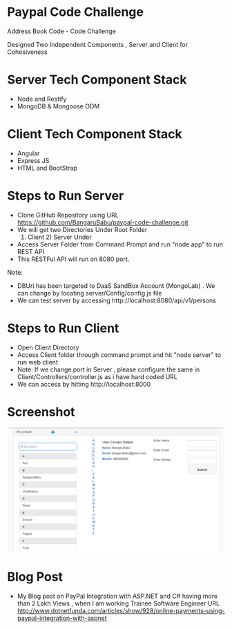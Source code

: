 # Paypal Code Challenge
Address Book Code - Code Challenge

Designed Two Independent Components , Server and Client for Cohesiveness 

# Server Tech Component Stack
-  Node and Restify
-  MongoDB & Mongoose ODM

# Client Tech Component Stack
- Angular
- Express JS
- HTML and BootStrap

# Steps to Run Server
- Clone GitHub Repository using URL https://github.com/BangaruBabu/paypal-code-challenge.git
- We will get two Directories Under Root Folder
  1) Client 2) Server Under 
- Access Server Folder from Command Prompt and run "node app" to run REST API
- This RESTFul API will run on 8080 port. 

Note:  
- DBUri has been targeted to DaaS SandBox Account (MongoLab) . We can change by locating server/Config/config.js file
- We can test server by accessing http://localhost:8080/api/v1/persons

# Steps to Run Client
- Open Client Directory 
- Access Client folder through command prompt and hit "node server" to run web client
- Note: If we change port in Server , please configure the same in Client/Controllers/controller.js as i have hard coded URL
- We can access by hitting http://localhost:8000 

#  Screenshot
![Image of Output ](https://github.com/BangaruBabu/paypal-code-challenge/blob/master/client/public/Screen-1.PNG)


# Blog Post 
- My Blog post on PayPal Integration with ASP.NET and C# having more than 2 Lakh Views , when I am working Trainee Software Engineer URL http://www.dotnetfunda.com/articles/show/928/online-payments-using-paypal-integration-with-aspnet

